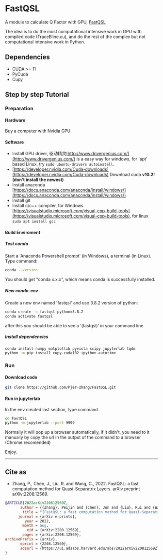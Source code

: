 # FastQSL

A module to calculate Q Factor with GPU, [FastQSL](https://arxiv.org/abs/2208.12569)

The idea is to do the most computational intensive work in GPU with compiled code (TraceBline.cu), and do the rest of the complex but not computational intensive work in Python.

## Dependencies

* CUDA >= 11
* PyCuda
* Cupy

## Step by step Tutorial

### Preparation

#### Hardware

Buy a computer with Nvidia GPU

#### Software

* Install GPU driver, 驱动精灵[http://www.drivergenius.com/](http://www.drivergenius.com/) is a easy way for windows, for 'apt' based Linux, try ```sudo ubuntu-drivers autoinstall```.
* [https://developer.nvidia.com/Cuda-downloads](https://developer.nvidia.com/Cuda-downloads) Download cuda **v10.2! (don't install the newest)**
* Install anaconda [https://docs.anaconda.com/anaconda/install/windows/](https://docs.anaconda.com/anaconda/install/windows/)
* Install git
* Install c/c++ compiler, for Windows [https://visualstudio.microsoft.com/visual-cpp-build-tools](https://visualstudio.microsoft.com/visual-cpp-build-tools), for linux ```sudo apt install gcc```

#### Build Enviroment

##### Test conda

Start a 'Anaconda Powershell prompt' (in Windows), a terminal (in Linux). Type command:

```bash
conda --version
```

You should get "conda x.x.x", which means conda is successfully installed.

##### New conda-env

Create a new env named 'fastqsl' and use 3.8.2 version of python:

```bash
conda create -n fastqsl python=3.8.2
conda activate fastqsl
```

after this you should be able to see a '(fastqsl)' in your command line.

##### Install dependencies

```bash
conda install numpy matplotlib pyvista scipy jupyterlab tqdm
python -m pip install cupy-cuda102 ipython-autotime 
```

### Run

#### Download code

```bash
git clone https://github.com/Pjer-zhang/FastQSL.git
```

#### Run in jupyterlab

In the env created last section, type command

```bash
cd FastQSL
python -m jupyterlab --port 9999
```

Normally it will pop up a browser automatically, if it didn't, you need to it manually by copy the url in the output of the command to a browser (Chrome recomended)

Enjoy.


-----------------------------

## Cite as

* Zhang, P., Chen, J., Liu, R. and Wang, C., 2022. FastQSL: a fast computation method for Quasi-Separatrix Layers. arXiv preprint arXiv:2208.12569.


```bibtex
@ARTICLE{2022arXiv220812569Z,
       author = {{Zhang}, Peijin and {Chen}, Jun and {Liu}, Rui and {Wang}, Chuanbing},
        title = "{FastQSL: a fast computation method for Quasi-Separatrix Layers}",
      journal = {arXiv e-prints},
         year = 2022,
        month = aug,
          eid = {arXiv:2208.12569},
        pages = {arXiv:2208.12569},
archivePrefix = {arXiv},
       eprint = {2208.12569},
       adsurl = {https://ui.adsabs.harvard.edu/abs/2022arXiv220812569Z},
}
```